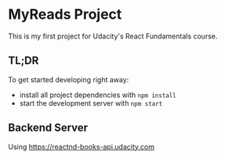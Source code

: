 # MyReads Project

This is my first project for Udacity's React Fundamentals course.

## TL;DR

To get started developing right away:

* install all project dependencies with `npm install`
* start the development server with `npm start`

## Backend Server

Using https://reactnd-books-api.udacity.com

